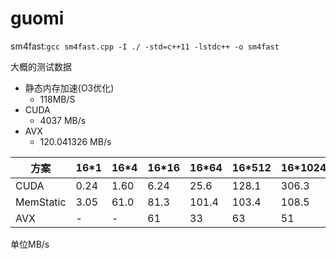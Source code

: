 # guomi

sm4fast:`gcc sm4fast.cpp -I ./ -std=c++11 -lstdc++ -o sm4fast`

大概的测试数据
- 静态内存加速(O3优化) 
  - 118MB/S
- CUDA
  - 4037 MB/s
- AVX
  - 120.041326 MB/s
  
方案|16\*1|16\*4|16\*16|16\*64|16\*512|16\*1024|16\*
-|-|-|-|-|-|-|-
CUDA|0.24|1.60|6.24|25.6|128.1|306.3|4032.2
MemStatic|3.05|61.0|81.3|101.4|103.4|108.5|119.6|
AVX|-|-|61|33|63|51|119.6|

单位MB/s
